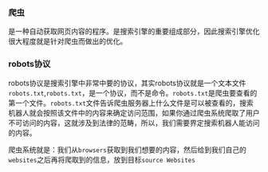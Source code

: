 ### 爬虫
是一种自动获取网页内容的程序。是搜索引擎的重要组成部分，因此搜索引擎优化很大程度就是针对爬虫而做出的优化。

### robots协议
robots协议是搜索引擎中非常中要的协议，其实robots协议就是一个文本文件`robots.txt`,`robots.txt`，是一个协议，而不是命令。`robots.txt`是爬虫要查看的第一个文件。`robots.txt`文件告诉爬虫服务器上什么文件是可以被查看的，搜索机器人就会按照该文件中的内容来确定访问范围，如果你通过爬虫系统爬取了用户不可访问的内容，这就涉及到法律的范畴，所以，我们需要界定搜索机器人能访问的内容。

爬虫系统就是：我们从`browsers`获取到我们想要的内容，然后给到我们自己的`websites`之后再将爬取到的信息，放到目标`source Websites`